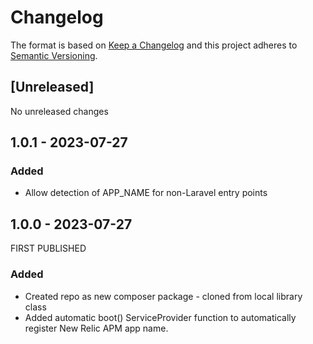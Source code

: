 # Changelog

The format is based on [Keep a Changelog](http://keepachangelog.com/en/1.0.0/)
and this project adheres to [Semantic Versioning](http://semver.org/spec/v2.0.0.html).

## [Unreleased]

No unreleased changes

## 1.0.1 - 2023-07-27

### Added

* Allow detection of APP_NAME for non-Laravel entry points

## 1.0.0 - 2023-07-27

FIRST PUBLISHED

### Added

* Created repo as new composer package - cloned from local library class
* Added automatic boot() ServiceProvider function to automatically register New Relic APM app name.
